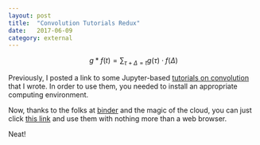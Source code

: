 ```yaml
---
layout: post
title:	"Convolution Tutorials Redux"
date:	2017-06-09
category: external
---
```


$$ g * f(t) = \sum_{\tau+\Delta = t} g(\tau) \cdot f(\Delta) $$

Previously, I posted a link to some Jupyter-based
[tutorials on convolution](http://charlesfrye.github.io/external/2016/03/27/convolutions.html)
that I wrote.
In order to use them,
you needed to install an appropriate computing environment.

Now, thanks to the folks at [binder](mybinder.org)
and the magic of the cloud,
you can just click
[this link](https://beta.mybinder.org/repo/charlesfrye/Convolution-Tutorial)
and use them with nothing more than a web browser.

Neat!
<!--exc-->
